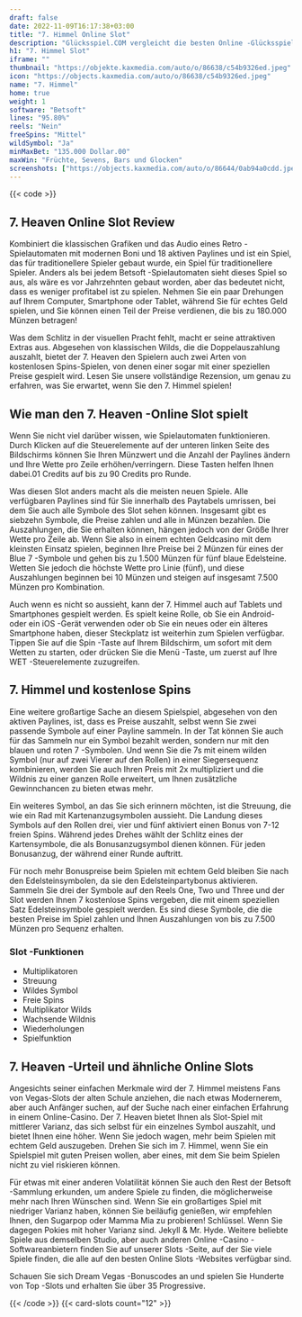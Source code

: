 ```yaml
---
draft: false
date: 2022-11-09T16:17:38+03:00
title: "7. Himmel Online Slot"
description: "Glücksspiel.COM vergleicht die besten Online -Glücksspiel -Sites und -spiele der Kanada.  Unabhängige Produktbewertungen und exklusive Anmeldeangebote. Jetzt spielen!"
h1: "7. Himmel Slot"
iframe: ""
thumbnail: "https://objekte.kaxmedia.com/auto/o/86638/c54b9326ed.jpeg"
icon: "https://objects.kaxmedia.com/auto/o/86638/c54b9326ed.jpeg"
name: "7. Himmel"
home: true
weight: 1
software: "Betsoft"
lines: "95.80%"
reels: "Nein"
freeSpins: "Mittel"
wildSymbol: "Ja"
minMaxBet: "135.000 Dollar.00"
maxWin: "Früchte, Sevens, Bars und Glocken"
screenshots: ["https://objects.kaxmedia.com/auto/o/86644/0ab94a0cdd.jpeg"]
---
```


{{< code >}}<h2>7. Heaven Online Slot Review</h2><p>Kombiniert die klassischen Grafiken und das Audio eines Retro -Spielautomaten mit modernen Boni und 18 aktiven Paylines und ist ein Spiel, das für traditionellere Spieler gebaut wurde, ein Spiel für traditionellere Spieler. Anders als bei jedem Betsoft -Spielautomaten sieht dieses Spiel so aus, als wäre es vor Jahrzehnten gebaut worden, aber das bedeutet nicht, dass es weniger profitabel ist zu spielen. Nehmen Sie ein paar Drehungen auf Ihrem Computer, Smartphone oder Tablet, während Sie für echtes Geld spielen, und Sie können einen Teil der Preise verdienen, die bis zu 180.000 Münzen betragen!</p><p>Was dem Schlitz in der visuellen Pracht fehlt, macht er seine attraktiven Extras aus. Abgesehen von klassischen Wilds, die die Doppelauszahlung auszahlt, bietet der 7. Heaven den Spielern auch zwei Arten von kostenlosen Spins-Spielen, von denen einer sogar mit einer speziellen Preise gespielt wird. Lesen Sie unsere vollständige Rezension, um genau zu erfahren, was Sie erwartet, wenn Sie den 7. Himmel spielen!</p><h2>Wie man den 7. Heaven -Online Slot spielt</h2><p>Wenn Sie nicht viel darüber wissen, wie Spielautomaten funktionieren. Durch Klicken auf die Steuerelemente auf der unteren linken Seite des Bildschirms können Sie Ihren Münzwert und die Anzahl der Paylines ändern und Ihre Wette pro Zeile erhöhen/verringern. Diese Tasten helfen Ihnen dabei.01 Credits auf bis zu 90 Credits pro Runde.</p><p>Was diesen Slot anders macht als die meisten neuen Spiele. Alle verfügbaren Paylines sind für Sie innerhalb des Paytabels umrissen, bei dem Sie auch alle Symbole des Slot sehen können. Insgesamt gibt es siebzehn Symbole, die Preise zahlen und alle in Münzen bezahlen. Die Auszahlungen, die Sie erhalten können, hängen jedoch von der Größe Ihrer Wette pro Zeile ab. Wenn Sie also in einem echten Geldcasino mit dem kleinsten Einsatz spielen, beginnen Ihre Preise bei 2 Münzen für eines der Blue 7 -Symbole und gehen bis zu 1.500 Münzen für fünf blaue Edelsteine. Wetten Sie jedoch die höchste Wette pro Linie (fünf), und diese Auszahlungen beginnen bei 10 Münzen und steigen auf insgesamt 7.500 Münzen pro Kombination.</p><p>Auch wenn es nicht so aussieht, kann der 7. Himmel auch auf Tablets und Smartphones gespielt werden. Es spielt keine Rolle, ob Sie ein Android- oder ein iOS -Gerät verwenden oder ob Sie ein neues oder ein älteres Smartphone haben, dieser Steckplatz ist weiterhin zum Spielen verfügbar. Tippen Sie auf die Spin -Taste auf Ihrem Bildschirm, um sofort mit dem Wetten zu starten, oder drücken Sie die Menü -Taste, um zuerst auf Ihre WET -Steuerelemente zuzugreifen.</p><h2>7. Himmel und kostenlose Spins</h2><p>Eine weitere großartige Sache an diesem Spielspiel, abgesehen von den aktiven Paylines, ist, dass es Preise auszahlt, selbst wenn Sie zwei passende Symbole auf einer Payline sammeln. In der Tat können Sie auch für das Sammeln nur ein Symbol bezahlt werden, sondern nur mit den blauen und roten 7 -Symbolen. Und wenn Sie die 7s mit einem wilden Symbol (nur auf zwei Vierer auf den Rollen) in einer Siegersequenz kombinieren, werden Sie auch Ihren Preis mit 2x multipliziert und die Wildnis zu einer ganzen Rolle erweitert, um Ihnen zusätzliche Gewinnchancen zu bieten etwas mehr.</p><p>Ein weiteres Symbol, an das Sie sich erinnern möchten, ist die Streuung, die wie ein Rad mit Kartenanzugsymbolen aussieht. Die Landung dieses Symbols auf den Rollen drei, vier und fünf aktiviert einen Bonus von 7-12 freien Spins. Während jedes Drehes wählt der Schlitz eines der Kartensymbole, die als Bonusanzugsymbol dienen können. Für jeden Bonusanzug, der während einer Runde auftritt.</p><p>Für noch mehr Bonuspreise beim Spielen mit echtem Geld bleiben Sie nach den Edelsteinsymbolen, da sie den Edelsteinpartybonus aktivieren. Sammeln Sie drei der Symbole auf den Reels One, Two und Three und der Slot werden Ihnen 7 kostenlose Spins vergeben, die mit einem speziellen Satz Edelsteinsymbole gespielt werden. Es sind diese Symbole, die die besten Preise im Spiel zahlen und Ihnen Auszahlungen von bis zu 7.500 Münzen pro Sequenz erhalten.</p><h3>
Slot -Funktionen</h3><ul>
<li></span>
Multiplikatoren</li>
<li></span>
Streuung</li>
<li></span>
Wildes Symbol</li>
<li></span>
Freie Spins</li>
<li></span>
Multiplikator Wilds</li>
<li></span>
Wachsende Wildnis</li>
<li></span>
Wiederholungen</li>
<li></span>
Spielfunktion</li></ul><h2>7. Heaven -Urteil und ähnliche Online Slots</h2><p>Angesichts seiner einfachen Merkmale wird der 7. Himmel meistens Fans von Vegas-Slots der alten Schule anziehen, die nach etwas Modernerem, aber auch Anfänger suchen, auf der Suche nach einer einfachen Erfahrung in einem Online-Casino.  Der 7. Heaven bietet Ihnen als Slot-Spiel mit mittlerer Varianz, das sich selbst für ein einzelnes Symbol auszahlt, und bietet Ihnen eine höher. Wenn Sie jedoch wagen, mehr beim Spielen mit echtem Geld auszugeben. Drehen Sie sich im 7. Himmel, wenn Sie ein Spielspiel mit guten Preisen wollen, aber eines, mit dem Sie beim Spielen nicht zu viel riskieren können.</p><p>Für etwas mit einer anderen Volatilität können Sie auch den Rest der Betsoft -Sammlung erkunden, um andere Spiele zu finden, die möglicherweise mehr nach Ihren Wünschen sind. Wenn Sie ein großartiges Spiel mit niedriger Varianz haben, können Sie beiläufig genießen, wir empfehlen Ihnen, den Sugarpop oder Mamma Mia zu probieren! Schlüssel. Wenn Sie dagegen Pokies mit hoher Varianz sind. Jekyll & Mr. Hyde. Weitere beliebte Spiele aus demselben Studio, aber auch anderen Online -Casino -Softwareanbietern finden Sie auf unserer Slots -Seite, auf der Sie viele Spiele finden, die alle auf den besten Online Slots -Websites verfügbar sind.</p><p>
Schauen Sie sich Dream Vegas -Bonuscodes an und spielen Sie Hunderte von Top -Slots und erhalten Sie über 35 Progressive.</p>{{< /code >}}
 {{< card-slots count="12" >}}